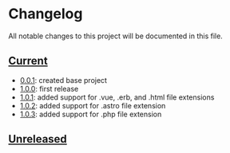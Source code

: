 # Changelog

All notable changes to this project will be documented in this file.

## [Current]

- [0.0.1]: created base project
- [1.0.0]: first release
- [1.0.1]: added support for .vue, .erb, and .html file extensions
- [1.0.2]: added support for .astro file extension
- [1.0.3]: added support for .php file extension

## [Unreleased]

[current]: https://github.com/jonny-lake/tw-break/tree/1.0.3
[unreleased]: https://github.com/jonny-lake/tw-break
[0.0.1]: https://github.com/jonny-lake/tw-break/tree/0.0.1
[1.0.0]: https://github.com/jonny-lake/tw-break/tree/1.0.0
[1.0.1]: https://github.com/jonny-lake/tw-break/tree/1.0.1
[1.0.2]: https://github.com/jonny-lake/tw-break/tree/1.0.2
[1.0.3]: https://github.com/jonny-lake/tw-break/tree/1.0.3
